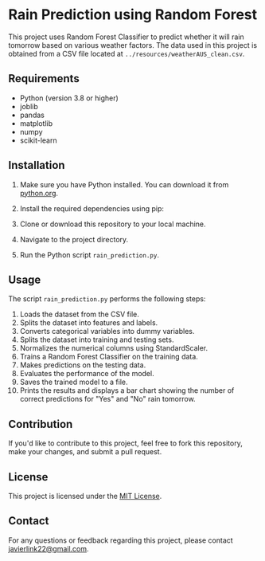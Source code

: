 # Rain Prediction using Random Forest

This project uses Random Forest Classifier to predict whether it will rain tomorrow based on various weather factors. The data used in this project is obtained from a CSV file located at `../resources/weatherAUS_clean.csv`.

## Requirements

- Python (version 3.8 or higher)
- joblib
- pandas
- matplotlib
- numpy
- scikit-learn

## Installation

1. Make sure you have Python installed. You can download it from [python.org](https://www.python.org/downloads/).

2. Install the required dependencies using pip:
3. Clone or download this repository to your local machine.

4. Navigate to the project directory.

5. Run the Python script `rain_prediction.py`.

## Usage

The script `rain_prediction.py` performs the following steps:

1. Loads the dataset from the CSV file.
2. Splits the dataset into features and labels.
3. Converts categorical variables into dummy variables.
4. Splits the dataset into training and testing sets.
5. Normalizes the numerical columns using StandardScaler.
6. Trains a Random Forest Classifier on the training data.
7. Makes predictions on the testing data.
8. Evaluates the performance of the model.
9. Saves the trained model to a file.
10. Prints the results and displays a bar chart showing the number of correct predictions for "Yes" and "No" rain tomorrow.

## Contribution

If you'd like to contribute to this project, feel free to fork this repository, make your changes, and submit a pull request.

## License

This project is licensed under the [MIT License](LICENSE).

## Contact

For any questions or feedback regarding this project, please contact javierlink22@gmail.com.

